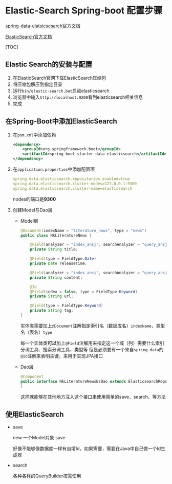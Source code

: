 # Elastic-Search Spring-boot 配置步骤

[spring-data-elatsicsesarch官方文档](https://docs.spring.io/spring-data/elasticsearch/docs/current/reference/html/#elasticsearch.repositories)

[ElasticSearch官方文档](https://www.elastic.co/guide/en/elasticsearch/client/java-rest/current/java-rest-high.html)

[TOC]

## Elastic Search的安装与配置

1. 在ElasticSearch官网下载ElasticSearch压缩包
2. 将压缩包解压到指定目录
3. 运行`bin/elastic-search.bat`启动elasticsearch
4. 浏览器中输入`http://localhost:9200`看到elasticsearch相关信息
5. 完成

## 在Spring-Boot中添加ElasticSearch

1. 在`pom.xml`中添加依赖
    ```xml
    <dependency>
        <groupId>org.springframework.boot</groupId>
        <artifactId>spring-boot-starter-data-elasticsearch</artifactId>
    </dependency>
    ```

2. 在`application.properties`中添加配置项
    ```yaml
    spring.data.elasticsearch.repositories.enabled=true
    spring.data.elasticsearch.cluster-nodes=127.0.0.1:9300
    spring.data.elasticsearch.cluster-name=elasticsearch
    ```

    nodes的端口是**9300**

3. 创建Model与Dao层

    - Model层

        ```java
        @Document(indexName = "literature_news", type = "news")
        public class NkLiteratureNews {

            @Field(analyzer = "index_ansj", searchAnalyzer = "query_ansj", type = FieldType.Text)
            private String title;

            @Field(type = FieldType.Date)
            private Date releaseTime;

            @Field(analyzer = "index_ansj", searchAnalyzer = "query_ansj", type = FieldType.Text)
            private String content;

            @Id
            @Field(index = false, type = FieldType.Keyword)
            private String url;

            @Field(type = FieldType.Keyword)
            private String tag;
        }
        ```

        实体类需要加上`@Document`注解指定索引名（数据库名）`indexName`，类型名（表名）`type`

        每一个实体类**可以**加上`@Field`注解用来指定这一个域（列）需要什么索引分词工具、搜索分词工具、类型等
        但是必须要有一个来自`spring-data`的`@Id`注解来表明主键，来用于实现JPA接口

    - Dao层

        ```java
        @Component
        public interface NkLiteratureNewsEsDao extends ElasticsearchRepository<NkLiteratureNews, String> {
        }
        ```

        这样就能够在其他地方注入这个接口来使用简单的save、search、等方法

## 使用ElasticSearch

- save

    new 一个Model对象 save

    好像不能够像数据库一样有自增Id，如果需要，需要在Java中自己做一个Id生成器

- search

    各种各样的QueryBuilder按需使用

